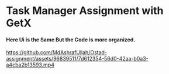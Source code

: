 # Task Manager Assignment with GetX

#### Here Ui is the Same But the Code is more organized.

https://github.com/MdAshrafUllah/Ostad-assignment/assets/96839511/7d612354-56d0-42aa-b0a3-a4cba2b13593.mp4
